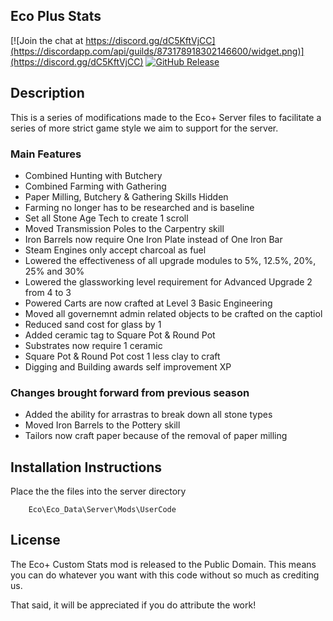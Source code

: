 Eco Plus Stats 
-----------------

[![Join the chat at https://discord.gg/dC5KftVjCC](https://discordapp.com/api/guilds/873178918302146600/widget.png)](https://discord.gg/dC5KftVjCC)
[![GitHub Release](https://img.shields.io/github/v/release/D-Kalkan/Custom-Stats-Eco.svg)](https://github.com/D-Kalkan/Custom-Stats-Eco/releases)

## Description ##

This is a series of modifications made to the Eco+ Server files to facilitate a series of more strict game style we aim to support for the server.

### Main Features ###

* Combined Hunting with Butchery
* Combined Farming with Gathering
* Paper Milling, Butchery & Gathering Skills Hidden
* Farming no longer has to be researched and is baseline
* Set all Stone Age Tech to create 1 scroll
* Moved Transmission Poles to the Carpentry skill
* Iron Barrels now require One Iron Plate instead of One Iron Bar
* Steam Engines only accept charcoal as fuel
* Lowered the effectiveness of all upgrade modules to 5%, 12.5%, 20%, 25% and 30%
* Lowered the glassworking level requirement for Advanced Upgrade 2 from 4 to 3
* Powered Carts are now crafted at Level 3 Basic Engineering
* Moved all governemnt admin related objects to be crafted on the captiol
* Reduced sand cost for glass by 1
* Added ceramic tag to Square Pot & Round Pot
* Substrates now require 1 ceramic
* Square Pot & Round Pot cost 1 less clay to craft
* Digging and Building awards self improvement XP


### Changes brought forward from previous season ###
* Added the ability for arrastras to break down all stone types
* Moved Iron Barrels to the Pottery skill
* Tailors now craft paper because of the removal of paper milling 

## Installation Instructions ##

Place the the files into the server directory 

		Eco\Eco_Data\Server\Mods\UserCode

## License ##

The Eco+ Custom Stats mod is released to the Public Domain. This means you can do whatever you want with this code without so much as crediting us.

That said, it will be appreciated if you do attribute the work!